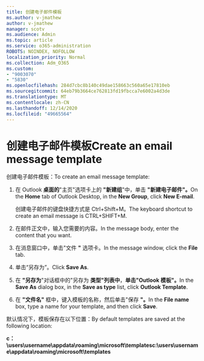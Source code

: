 ```yaml
---
title: 创建电子邮件模板
ms.author: v-jmathew
author: v-jmathew
manager: scotv
ms.audience: Admin
ms.topic: article
ms.service: o365-administration
ROBOTS: NOINDEX, NOFOLLOW
localization_priority: Normal
ms.collection: Adm_O365
ms.custom:
- "9003070"
- "5830"
ms.openlocfilehash: 284d7cbc8b140c49dae158663c560a65e17810eb
ms.sourcegitcommit: 64eb79b3664ce762813fd19fbcca7e6002a4d3de
ms.translationtype: MT
ms.contentlocale: zh-CN
ms.lasthandoff: 12/14/2020
ms.locfileid: "49665564"
---
```

# <a name="create-an-email-message-template"></a><span data-ttu-id="64b89-102">创建电子邮件模板</span><span class="sxs-lookup"><span data-stu-id="64b89-102">Create an email message template</span></span>

<span data-ttu-id="64b89-103">创建电子邮件模板：</span><span class="sxs-lookup"><span data-stu-id="64b89-103">To create an email message template:</span></span>

1. <span data-ttu-id="64b89-104">在 Outlook **桌面的**"主页"选项卡上的 **"新建组**"中，单击 **"新建电子邮件"。**</span><span class="sxs-lookup"><span data-stu-id="64b89-104">On the **Home** tab of Outlook Desktop, in the **New Group**, click **New E-mail**.</span></span>

    <span data-ttu-id="64b89-105">创建电子邮件的键盘快捷方式是 Ctrl+Shift+M。</span><span class="sxs-lookup"><span data-stu-id="64b89-105">The keyboard shortcut to create an email message is CTRL+SHIFT+M.</span></span>

2. <span data-ttu-id="64b89-106">在邮件正文中，输入您需要的内容。</span><span class="sxs-lookup"><span data-stu-id="64b89-106">In the message body, enter the content that you want.</span></span>
3. <span data-ttu-id="64b89-107">在消息窗口中，单击"文件 **"** 选项卡。</span><span class="sxs-lookup"><span data-stu-id="64b89-107">In the message window, click the **File** tab.</span></span>
4. <span data-ttu-id="64b89-108">单击“另存为”。</span><span class="sxs-lookup"><span data-stu-id="64b89-108">Click **Save As**.</span></span>
5. <span data-ttu-id="64b89-109">在 **"另存为**"对话框中的"另存为 **类型"列表中**，**单击"Outlook 模板"。**</span><span class="sxs-lookup"><span data-stu-id="64b89-109">In the **Save As** dialog box, in the **Save as type** list, click **Outlook Template**.</span></span>
6. <span data-ttu-id="64b89-110">在 **"文件名"** 框中，键入模板的名称，然后单击"保存 **"。**</span><span class="sxs-lookup"><span data-stu-id="64b89-110">In the **File name** box, type a name for your template, and then click **Save**.</span></span>

<span data-ttu-id="64b89-111">默认情况下，模板保存在以下位置：</span><span class="sxs-lookup"><span data-stu-id="64b89-111">By default templates are saved at the following location:</span></span>

<span data-ttu-id="64b89-112">**c：\users\username\appdata\roaming\microsoft\templates**</span><span class="sxs-lookup"><span data-stu-id="64b89-112">**c:\users\username\appdata\roaming\microsoft\templates**</span></span>
